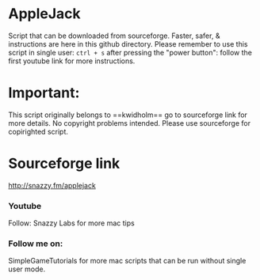 # AppleJack
Script that can be downloaded from sourceforge. Faster, safer, &amp; instructions are here in this github directory.
Please remember to use this script in single user:
`ctrl + s` after pressing the "power button":
follow the first youtube link for more instructions.


# Important: 
This script originally belongs to ==kwidholm== go to sourceforge link for more details.
No copyright problems intended. Please use sourceforge for copirighted script.

# Sourceforge link
http://snazzy.fm/applejack

### Youtube
Follow: Snazzy Labs for more mac tips

### Follow me on:
SimpleGameTutorials for more mac scripts that can be run without single user mode.
